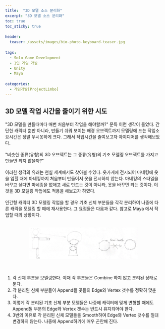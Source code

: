 ```yaml
---
title:  "3D 모델 소스 분리화"
excerpt: "3D 모델 소스 분리화"
toc: true
toc_sticky: true

header:
  teaser: /assets/images/bio-photo-keyboard-teaser.jpg
  
tags:
  - Solo Game Development
  - 1인 게임 개발
  - Unity
  - Maya
  
categories:
  - 게임개발[ProjectLimbo]
---
```




## 3D 모델 작업 시간을 줄이기 위한 시도
"3D 모델을 만들때마다 매번 처음부터 작업을 해야할까?" 문득 이런 생각이 들었다. 간단한 캐릭터 뿐만 아니라, 만들기 쉬워 보이는 배경 오브젝트까지 모델링에 드는 작업소요시간은
정말 무시못하게 크다. 그래서 작업시간을 줄여보고자 아이디어를 생각해보았다. 
<br><br>
"비슷한 종류(유형)의 3D 오브젝트는 그 종류(유형)의 기초 모델링 오브젝트를 가지고 만들면 되지 않을까?" 
<br><br>
이러한 생각의 유래는 현실 세계에서도 찾아볼 수있다. 옷가게에 전시되어 마네킹에 옷을 입힐 때에 마네킹까지 처음부터 만들어서 옷을 전시하지 않는다. 마네킹의 스타일을 바꾸고 싶다면
마네킹을 없애고 새로 만드는 것이 아니라, 옷을 바꾸면 되는 것이다. 이것을 3D 모델링 작업에도 적용을 해보고자 하였다.
<br><br>
인간형 캐릭터 3D 모델링 작업을 할 경우 기초 신체 부분들을 각각 분리하여 나중에 다른 캐릭을 모델링 할 때에 재사용한다. 그 요점들은 다음과 같다. 참고로 Maya 에서 작업할 때의 상황이다.
<br><br>

<p align="center">
<img src = "https://raw.githubusercontent.com/ronick-grammer/ronick-grammer.github.io/main/assets/images/5.5-modelingPartition/modelingPartition_sketch.jpg" width="70%">
</p>
<br>

1. 각 신체 부분을 모델링한다. 이때 각 부분들은 Combine 하지 않고 분리된 상태로 둔다.
2. 각 분리된 신체 부분들이 Append될 곳들의 Edge와 Vertex 갯수를 정확히 맞춘다.
3. 이렇게 각 분리된 기초 신체 부분 모델들은 나중에 캐릭터에 맞게 변형할 때에도 Append될 부분의 Edge와 Vertex 갯수는 반드시 유지되어야 한다.
4. 3번의 이유로 각 분리된 신체 모델들을 Smooth하여 Edge와 Vertex 갯수를 절대 변경하지 않는다. 나중에 Append하기에 매우 곤란해 진다.


